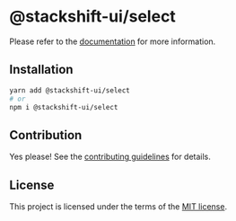 # @stackshift-ui/select



Please refer to the [documentation](https://stackshift-ui.webriq.com/docs/components/select) for more information.

## Installation

```sh
yarn add @stackshift-ui/select
# or
npm i @stackshift-ui/select
```

## Contribution

Yes please! See the
[contributing guidelines](https://github.com/stackshift-ui/components/master/CONTRIBUTING.md)
for details.

## License

This project is licensed under the terms of the
[MIT license](https://github.com/stackshift-ui/components/master/LICENSE).
